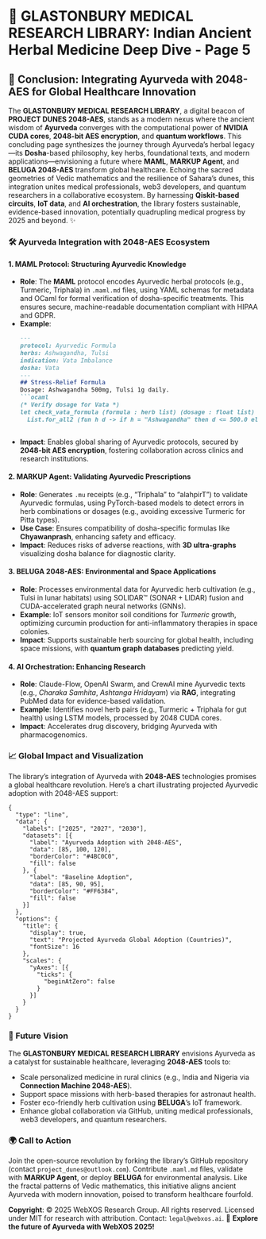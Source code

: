 # 🐪 GLASTONBURY MEDICAL RESEARCH LIBRARY: Indian Ancient Herbal Medicine Deep Dive - Page 5

## 🌿 Conclusion: Integrating Ayurveda with 2048-AES for Global Healthcare Innovation

The **GLASTONBURY MEDICAL RESEARCH LIBRARY**, a digital beacon of **PROJECT DUNES 2048-AES**, stands as a modern nexus where the ancient wisdom of **Ayurveda** converges with the computational power of **NVIDIA CUDA cores**, **2048-bit AES encryption**, and **quantum workflows**. This concluding page synthesizes the journey through Ayurveda’s herbal legacy—its **Dosha**-based philosophy, key herbs, foundational texts, and modern applications—envisioning a future where **MAML**, **MARKUP Agent**, and **BELUGA 2048-AES** transform global healthcare. Echoing the sacred geometries of Vedic mathematics and the resilience of Sahara’s dunes, this integration unites medical professionals, web3 developers, and quantum researchers in a collaborative ecosystem. By harnessing **Qiskit-based circuits**, **IoT data**, and **AI orchestration**, the library fosters sustainable, evidence-based innovation, potentially quadrupling medical progress by 2025 and beyond. ✨

### 🛠️ Ayurveda Integration with 2048-AES Ecosystem

#### 1. MAML Protocol: Structuring Ayurvedic Knowledge
- **Role**: The **MAML** protocol encodes Ayurvedic herbal protocols (e.g., Turmeric, Triphala) in `.maml.md` files, using YAML schemas for metadata and OCaml for formal verification of dosha-specific treatments. This ensures secure, machine-readable documentation compliant with HIPAA and GDPR.
- **Example**:
  ```markdown
  ---
  protocol: Ayurvedic Formula
  herbs: Ashwagandha, Tulsi
  indication: Vata Imbalance
  dosha: Vata
  ---
  ## Stress-Relief Formula
  Dosage: Ashwagandha 500mg, Tulsi 1g daily.
  ```ocaml
  (* Verify dosage for Vata *)
  let check_vata_formula (formula : herb list) (dosage : float list) : bool =
    List.for_all2 (fun h d -> if h = "Ashwagandha" then d <= 500.0 else d <= 2.0) formula dosage
  ```
  ```
- **Impact**: Enables global sharing of Ayurvedic protocols, secured by **2048-bit AES encryption**, fostering collaboration across clinics and research institutions.

#### 2. MARKUP Agent: Validating Ayurvedic Prescriptions
- **Role**: Generates `.mu` receipts (e.g., “Triphala” to “alahpirT”) to validate Ayurvedic formulas, using PyTorch-based models to detect errors in herb combinations or dosages (e.g., avoiding excessive Turmeric for Pitta types).
- **Use Case**: Ensures compatibility of dosha-specific formulas like **Chyawanprash**, enhancing safety and efficacy.
- **Impact**: Reduces risks of adverse reactions, with **3D ultra-graphs** visualizing dosha balance for diagnostic clarity.

#### 3. BELUGA 2048-AES: Environmental and Space Applications
- **Role**: Processes environmental data for Ayurvedic herb cultivation (e.g., Tulsi in lunar habitats) using SOLIDAR™ (SONAR + LIDAR) fusion and CUDA-accelerated graph neural networks (GNNs).
- **Example**: IoT sensors monitor soil conditions for *Turmeric* growth, optimizing curcumin production for anti-inflammatory therapies in space colonies.
- **Impact**: Supports sustainable herb sourcing for global health, including space missions, with **quantum graph databases** predicting yield.

#### 4. AI Orchestration: Enhancing Research
- **Role**: Claude-Flow, OpenAI Swarm, and CrewAI mine Ayurvedic texts (e.g., *Charaka Samhita*, *Ashtanga Hridayam*) via **RAG**, integrating PubMed data for evidence-based validation.
- **Example**: Identifies novel herb pairs (e.g., Turmeric + Triphala for gut health) using LSTM models, processed by 2048 CUDA cores.
- **Impact**: Accelerates drug discovery, bridging Ayurveda with pharmacogenomics.

### 📈 Global Impact and Visualization
The library’s integration of Ayurveda with **2048-AES** technologies promises a global healthcare revolution. Here’s a chart illustrating projected Ayurvedic adoption with 2048-AES support:

```chartjs
{
  "type": "line",
  "data": {
    "labels": ["2025", "2027", "2030"],
    "datasets": [{
      "label": "Ayurveda Adoption with 2048-AES",
      "data": [85, 100, 120],
      "borderColor": "#4BC0C0",
      "fill": false
    }, {
      "label": "Baseline Adoption",
      "data": [85, 90, 95],
      "borderColor": "#FF6384",
      "fill": false
    }]
  },
  "options": {
    "title": {
      "display": true,
      "text": "Projected Ayurveda Global Adoption (Countries)",
      "fontSize": 16
    },
    "scales": {
      "yAxes": [{
        "ticks": {
          "beginAtZero": false
        }
      }]
    }
  }
}
```

### 🔮 Future Vision
The **GLASTONBURY MEDICAL RESEARCH LIBRARY** envisions Ayurveda as a catalyst for sustainable healthcare, leveraging **2048-AES** tools to:
- Scale personalized medicine in rural clinics (e.g., India and Nigeria via **Connection Machine 2048-AES**).
- Support space missions with herb-based therapies for astronaut health.
- Foster eco-friendly herb cultivation using **BELUGA**’s IoT framework.
- Enhance global collaboration via GitHub, uniting medical professionals, web3 developers, and quantum researchers.

### 🌍 Call to Action
Join the open-source revolution by forking the library’s GitHub repository (contact `project_dunes@outlook.com`). Contribute `.maml.md` files, validate with **MARKUP Agent**, or deploy **BELUGA** for environmental analysis. Like the fractal patterns of Vedic mathematics, this initiative aligns ancient Ayurveda with modern innovation, poised to transform healthcare fourfold.

**Copyright**: © 2025 WebXOS Research Group. All rights reserved. Licensed under MIT for research with attribution. Contact: `legal@webxos.ai`. 🐪 **Explore the future of Ayurveda with WebXOS 2025!**